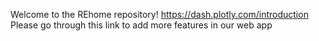 Welcome to the REhome repository!
https://dash.plotly.com/introduction
Please go through this link to add more features in our web app
